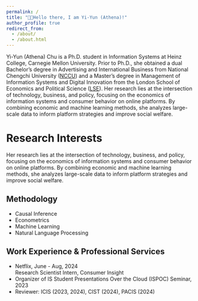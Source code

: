 ```yaml
---
permalink: /
title: "👋🏻Hello there, I am Yi-Yun (Athena)!"
author_profile: true
redirect_from: 
  - /about/
  - /about.html
---
```


Yi-Yun (Athena) Chu is a Ph.D. student in Information Systems at Heinz College, Carnegie Mellon University. Prior to Ph.D., she obtained a dual Bachelor’s degree in Advertising and International Business from National Chengchi University ([NCCU](https://www.nccu.edu.tw)) and a Master’s degree in Management of Information Systems and Digital Innovation from the London School of Economics and Political Science ([LSE](https://www.lse.ac.uk)). Her research lies at the intersection of technology, business, and policy, focusing on the economics of information systems and consumer behavior on online platforms. By combining economic and machine learning methods, she analyzes large-scale data to inform platform strategies and improve social welfare.

Research Interests
======
Her research lies at the intersection of technology, business, and policy, focusing on the economics of information systems and consumer behavior on online platforms. By combining economic and machine learning methods, she analyzes large-scale data to inform platform strategies and improve social welfare.

Methodology
------
- Causal Inference
- Econometrics
- Machine Learning
- Natural Language Processing

Work Experience & Professional Services
------
- Netflix, June - Aug, 2024 <br/>
  Research Scientist Intern, Consumer Insight
- Organizer of IS Student Presentations Over the Cloud (ISPOC) Seminar, 2023
- Reviewer: ICIS (2023, 2024), CIST (2024), PACIS (2024)
